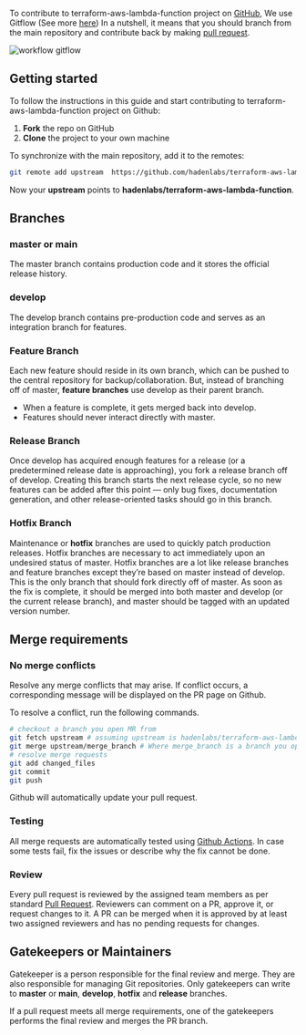 <!-- Space: Projects -->
<!-- Parent: TerraformAwsLambdaFunction -->
<!-- Title: Contributing GitFlow TerraformAwsLambdaFunction -->
<!-- Label: TerraformAwsLambdaFunction -->
<!-- Label: Project -->
<!-- Label: Contributing -->
<!-- Label: GitFlow -->
<!-- Include: ./../disclaimer.md -->
<!-- Include: ac:toc -->

To contribute to terraform-aws-lambda-function project on [GitHub](https://github.com/hadenlabs/terraform-aws-lambda-function), We use Gitflow (See more [here](https://datasift.github.io/gitflow/IntroducingGitFlow.html)) In a nutshell, it means that you should branch from the main repository and contribute back by making [pull request](https://github.com/hadenlabs/terraform-aws-lambda-function/pulls).

![workflow gitflow](https://datasift.github.io/gitflow/GitFlowHotfixBranch.png)

## Getting started

To follow the instructions in this guide and start contributing to terraform-aws-lambda-function project on Github:

1.  **Fork** the repo on GitHub
2.  **Clone** the project to your own machine

To synchronize with the main repository, add it to the remotes:

```bash
git remote add upstream  https://github.com/hadenlabs/terraform-aws-lambda-function.git
```

Now your **upstream** points to **hadenlabs/terraform-aws-lambda-function**.

## Branches

### master or main

The master branch contains production code and it stores the official release history.

### develop

The develop branch contains pre-production code and serves as an integration branch for features.

### Feature Branch

Each new feature should reside in its own branch, which can be pushed to the central repository for backup/collaboration. But, instead of branching off of master, **feature branches** use develop as their parent branch.

- When a feature is complete, it gets merged back into develop.
- Features should never interact directly with master.

### Release Branch

Once develop has acquired enough features for a release (or a predetermined release date is approaching), you fork a release branch off of develop. Creating this branch starts the next release cycle, so no new features can be added after this point — only bug fixes, documentation generation, and other release-oriented tasks should go in this branch.

### Hotfix Branch

Maintenance or **hotfix** branches are used to quickly patch production releases. Hotfix branches are necessary to act immediately upon an undesired status of master. Hotfix branches are a lot like release branches and feature branches except they’re based on master instead of develop. This is the only branch that should fork directly off of master. As soon as the fix is complete, it should be merged into both master and develop (or the current release branch), and master should be tagged with an updated version number.

## Merge requirements

### No merge conflicts

Resolve any merge conflicts that may arise. If conflict occurs, a corresponding message will be displayed on the PR page on Github.

To resolve a conflict, run the following commands.

```bash
# checkout a branch you open MR from
git fetch upstream # assuming upstream is hadenlabs/terraform-aws-lambda-function
git merge upstream/merge_branch # Where merge_branch is a branch you open merge request against.
# resolve merge requests
git add changed_files
git commit
git push
```

Github will automatically update your pull request.

### Testing

All merge requests are automatically tested using [Github Actions](https://github.com/hadenlabs/terraform-aws-lambda-function/actions). In case some tests fail, fix the issues or describe why the fix cannot be done.

### Review

Every pull request is reviewed by the assigned team members as per standard [Pull Request](https://opensource.com/article/19/7/create-pull-request-github). Reviewers can comment on a PR, approve it, or request changes to it. A PR can be merged when it is approved by at least two assigned reviewers and has no pending requests for changes.

## Gatekeepers or Maintainers

Gatekeeper is a person responsible for the final review and merge. They are also responsible for managing Git repositories. Only gatekeepers can write to **master** or **main**, **develop**, **hotfix** and **release** branches.

If a pull request meets all merge requirements, one of the gatekeepers performs the final review and merges the PR branch.

